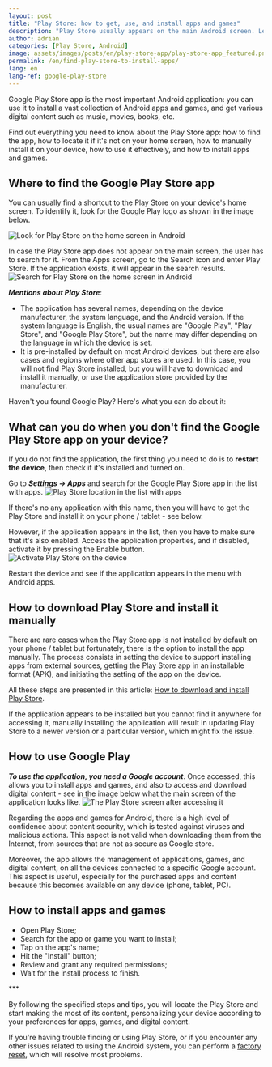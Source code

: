 ```yaml
---
layout: post
title: "Play Store: how to get, use, and install apps and games"
description: "Play Store usually appears on the main Android screen. Learn how to locate it if you can't find it, how to use it, and how to install apps and games"
author: adrian
categories: [Play Store, Android]
image: assets/images/posts/en/play-store-app/play-store-app_featured.png
permalink: /en/find-play-store-to-install-apps/
lang: en
lang-ref: google-play-store
---
```


Google Play Store app is the most important Android application: you can use it to install a vast collection of Android apps and games, and get various digital content such as music, movies, books, etc.

Find out everything you need to know about the Play Store app: how to find the app, how to locate it if it's not on your home screen, how to manually install it on your device, how to use it effectively, and how to install apps and games.

## Where to find the Google Play Store app

You can usually find a shortcut to the Play Store on your device's home screen. To identify it, look for the Google Play logo as shown in the image below.

<img alt="Look for Play Store on the home screen in Android" title="Look for Play Store on the home screen in Android" loading="lazy" class="article-image medium-width-img" src="{{site.baseurl}}/assets/images/posts/{{page.lang}}/play-store-app/play-store-on-the-main-screen.jpg">

In case the Play Store app does not appear on the main screen, the user has to search for it. From the Apps screen, go to the Search icon and enter Play Store. If the application exists, it will appear in the search results.
<img alt="Search for Play Store on the home screen in Android" title="Search for Play Store on the home screen in Android" loading="lazy" class="article-image medium-width-img" src="{{site.baseurl}}/assets/images/posts/{{page.lang}}/play-store-app/search-play-store-main-screen.jpg">

***Mentions about Play Store***:
- The application has several names, depending on the device manufacturer, the system language, and the Android version. If the system language is English, the usual names are "Google Play", "Play Store", and "Google Play Store", but the name may differ depending on the language in which the device is set.
- It is pre-installed by default on most Android devices, but there are also cases and regions where other app stores are used. In this case, you will not find Play Store installed, but you will have to download and install it manually, or use the application store provided by the manufacturer.

Haven't you found Google Play? Here's what you can do about it:

## What can you do when you don't find the Google Play Store app on your device?

If you do not find the application, the first thing you need to do is to **restart the device**, then check if it's installed and turned on.

Go to ***Settings → Apps*** and search for the Google Play Store app in the list with apps.
<img alt="Play Store location in the list with apps" title="Play Store location in the list with apps" loading="lazy" class="article-image large-width-img" src="{{site.baseurl}}/assets/images/posts/{{page.lang}}/play-store-app/play-store-in-apps-list.jpg">

If there's no any application with this name, then you will have to get the Play Store and install it on your phone / tablet - see below.

However, if the application appears in the list, then you have to make sure that it's also enabled. Access the application properties, and if disabled, activate it by pressing the Enable button.
<img alt="Activate Play Store on the device" title="Activate Play Store on the device" loading="lazy" class="article-image medium-width-img" src="{{site.baseurl}}/assets/images/posts/{{page.lang}}/play-store-app/activate-play-store-app.jpg">

Restart the device and see if the application appears in the menu with Android apps.

## How to download Play Store and install it manually

There are rare cases when the Play Store app is not installed by default on your phone / tablet but fortunately, there is the option to install the app manually. The process consists in setting the device to support installing apps from external sources, getting the Play Store app in an installable format (APK), and initiating the setting of the app on the device.

All these steps are presented in this article: [How to download and install Play Store]({{site.baseurl}}/en/download-and-install-play-store/).

If the application appears to be installed but you cannot find it anywhere for accessing it, manually installing the application will result in updating Play Store to a newer version or a particular version, which might fix the issue.

## How to use Google Play

***To use the application, you need a Google account***. Once accessed, this allows you to install apps and games, and also to access and download digital content - see in the image below what the main screen of the application looks like.
<img alt="The Play Store screen after accessing it" title="The Play Store screen after accessing it" loading="lazy" class="article-image medium-width-img" src="{{site.baseurl}}/assets/images/posts/{{page.lang}}/play-store-app/play-store-main-screen.jpg">

Regarding the apps and games for Android, there is a high level of confidence about content security, which is tested against viruses and malicious actions. This aspect is not valid when downloading them from the Internet, from sources that are not as secure as Google store.

Moreover, the app allows the management of applications, games, and digital content, on all the devices connected to a specific Google account. This aspect is useful, especially for the purchased apps and content because this becomes available on any device (phone, tablet, PC).

## How to install apps and games

- Open Play Store;
- Search for the app or game you want to install;
- Tap on the app's name;
- Hit the "Install" button;
- Review and grant any required permissions;
- Wait for the install process to finish.

<div class="post-bottom-stars">***</div>

By following the specified steps and tips, you will locate the Play Store and start making the most of its content, personalizing your device according to your preferences for apps, games, and digital content.

If you're having trouble finding or using Play Store, or if you encounter any other issues related to using the Android system, you can perform a [factory reset]({{site.baseurl}}/en/reset-android-to-factory-settings), which will resolve most problems.